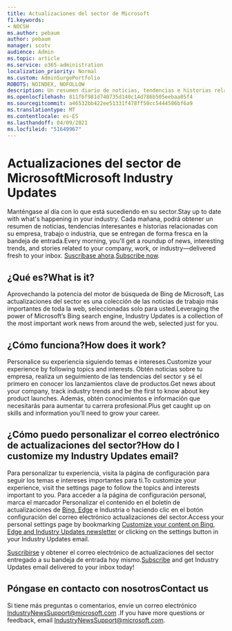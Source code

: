 ```yaml
---
title: Actualizaciones del sector de Microsoft
f1.keywords:
- NOCSH
ms.author: pebaum
author: pebaum
manager: scotv
audience: Admin
ms.topic: article
ms.service: o365-administration
localization_priority: Normal
ms.custom: AdminSurgePortfolio
ROBOTS: NOINDEX, NOFOLLOW
description: Un resumen diario de noticias, tendencias e historias relacionadas con su empresa, trabajo o industria entregados de forma fresca a la bandeja de entrada.
ms.openlocfilehash: 811fbf981d740735d140c14d786b505eebaa05f4
ms.sourcegitcommit: a46532bb422ee51331f478ff50cc5444586bf6a9
ms.translationtype: MT
ms.contentlocale: es-ES
ms.lasthandoff: 04/09/2021
ms.locfileid: "51649967"
---
```

# <a name="microsoft-industry-updates"></a><span data-ttu-id="aab4f-103">Actualizaciones del sector de Microsoft</span><span class="sxs-lookup"><span data-stu-id="aab4f-103">Microsoft Industry Updates</span></span>

<span data-ttu-id="aab4f-104">Manténgase al día con lo que está sucediendo en su sector.</span><span class="sxs-lookup"><span data-stu-id="aab4f-104">Stay up to date with what's happening in your industry.</span></span> <span data-ttu-id="aab4f-105">Cada mañana, podrá obtener un resumen de noticias, tendencias interesantes e historias relacionadas con su empresa, trabajo o industria, que se entregan de forma fresca en la bandeja de entrada.</span><span class="sxs-lookup"><span data-stu-id="aab4f-105">Every morning, you'll get a roundup of news, interesting trends, and stories related to your company, work, or industry—delivered fresh to your inbox.</span></span> <span data-ttu-id="aab4f-106">[Suscríbase ahora](https://www.bing.com/news/professional?pn=setting&mkt=en-us&asnl=1&form).</span><span class="sxs-lookup"><span data-stu-id="aab4f-106">[Subscribe now](https://www.bing.com/news/professional?pn=setting&mkt=en-us&asnl=1&form).</span></span>

## <a name="what-is-it"></a><span data-ttu-id="aab4f-107">¿Qué es?</span><span class="sxs-lookup"><span data-stu-id="aab4f-107">What is it?</span></span>

<span data-ttu-id="aab4f-108">Aprovechando la potencia del motor de búsqueda de Bing de Microsoft, Las actualizaciones del sector es una colección de las noticias de trabajo más importantes de toda la web, seleccionadas solo para usted.</span><span class="sxs-lookup"><span data-stu-id="aab4f-108">Leveraging the power of Microsoft’s Bing search engine, Industry Updates is a collection of the most important work news from around the web, selected just for you.</span></span>

## <a name="how-does-it-work"></a><span data-ttu-id="aab4f-109">¿Cómo funciona?</span><span class="sxs-lookup"><span data-stu-id="aab4f-109">How does it work?</span></span>

<span data-ttu-id="aab4f-110">Personalice su experiencia siguiendo temas e intereses.</span><span class="sxs-lookup"><span data-stu-id="aab4f-110">Customize your experience by following topics and interests.</span></span> <span data-ttu-id="aab4f-111">Obtén noticias sobre tu empresa, realiza un seguimiento de las tendencias del sector y sé el primero en conocer los lanzamientos clave de productos.</span><span class="sxs-lookup"><span data-stu-id="aab4f-111">Get news about your company, track industry trends and be the first to know about key product launches.</span></span> <span data-ttu-id="aab4f-112">Además, obtén conocimientos e información que necesitarás para aumentar tu carrera profesional.</span><span class="sxs-lookup"><span data-stu-id="aab4f-112">Plus get caught up on skills and information you’ll need to grow your career.</span></span>

## <a name="how-do-i-customize-my-industry-updates-email"></a><span data-ttu-id="aab4f-113">¿Cómo puedo personalizar el correo electrónico de actualizaciones del sector?</span><span class="sxs-lookup"><span data-stu-id="aab4f-113">How do I customize my Industry Updates email?</span></span>

<span data-ttu-id="aab4f-114">Para personalizar tu experiencia, visita la página de configuración para seguir los temas e intereses importantes para ti.</span><span class="sxs-lookup"><span data-stu-id="aab4f-114">To customize your experience, visit the settings page to follow the topics and interests important to you.</span></span> <span data-ttu-id="aab4f-115">Para acceder a la página de configuración personal, marca el marcador Personalizar el contenido en el boletín de actualizaciones de [Bing, Edge](https://www.bing.com/news/professional?pn=setting&mkt=en-us&form=BAWLOG&frb=1) e Industria o haciendo clic en el botón configuración del correo electrónico actualizaciones del sector.</span><span class="sxs-lookup"><span data-stu-id="aab4f-115">Access your personal settings page by bookmarking [Customize your content on Bing, Edge and Industry Updates newsletter](https://www.bing.com/news/professional?pn=setting&mkt=en-us&form=BAWLOG&frb=1) or clicking on the settings button in your Industry Updates email.</span></span>

<span data-ttu-id="aab4f-116">[Suscribirse](https://www.bing.com/news/professional?pn=setting&mkt=en-us&asnl=1&form=BAWLOG&frb=1) y obtener el correo electrónico de actualizaciones del sector entregado a su bandeja de entrada hoy mismo.</span><span class="sxs-lookup"><span data-stu-id="aab4f-116">[Subscribe](https://www.bing.com/news/professional?pn=setting&mkt=en-us&asnl=1&form=BAWLOG&frb=1) and get Industry Updates email delivered to your inbox today!</span></span>

## <a name="contact-us"></a><span data-ttu-id="aab4f-117">Póngase en contacto con nosotros</span><span class="sxs-lookup"><span data-stu-id="aab4f-117">Contact us</span></span>

<span data-ttu-id="aab4f-118">Si tiene más preguntas o comentarios, envíe un correo electrónico <IndustryNewsSupport@microsoft.com> .</span><span class="sxs-lookup"><span data-stu-id="aab4f-118">If you have more questions or feedback, email <IndustryNewsSupport@microsoft.com>.</span></span>
